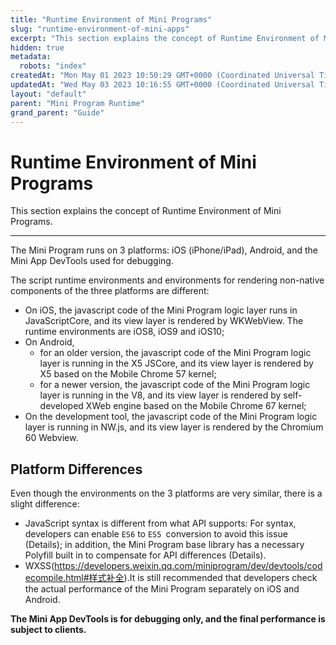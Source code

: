 ```yaml
---
title: "Runtime Environment of Mini Programs"
slug: "runtime-environment-of-mini-apps"
excerpt: "This section explains the concept of Runtime Environment of Mini Programs."
hidden: true
metadata: 
  robots: "index"
createdAt: "Mon May 01 2023 10:50:29 GMT+0000 (Coordinated Universal Time)"
updatedAt: "Wed May 03 2023 10:16:55 GMT+0000 (Coordinated Universal Time)"
layout: "default"
parent: "Mini Program Runtime"
grand_parent: "Guide"
---
```

# Runtime Environment of Mini Programs 
This section explains the concept of Runtime Environment of Mini Programs.

***

The Mini Program runs on 3 platforms: iOS (iPhone/iPad), Android, and the Mini App DevTools used for debugging.

The script runtime environments and environments for rendering non-native components of the three platforms are different:

- On iOS, the javascript code of the Mini Program logic layer runs in JavaScriptCore, and its view layer is rendered by WKWebView. The runtime environments are iOS8, iOS9 and iOS10;
- On Android,
  - for an older version, the javascript code of the Mini Program logic layer is running in the X5 JSCore, and its view layer is rendered by X5 based on the Mobile Chrome 57 kernel;
  - for a newer version, the javascript code of the Mini Program logic layer is running in the V8, and its view layer is rendered by self-developed XWeb engine based on the Mobile Chrome 67 kernel;
- On the development tool, the javascript code of the Mini Program logic layer is running in NW.js, and its view layer is rendered by the Chromium 60 Webview.

## Platform Differences

Even though the environments on the 3 platforms are very similar, there is a slight difference:

- JavaScript syntax is different from what API supports: For syntax, developers can enable `ES6` to `ES5 `conversion to avoid this issue (Details); in addition, the Mini Program base library has a necessary Polyfill built in to compensate for API differences (Details).
- WXSS(<https://developers.weixin.qq.com/miniprogram/dev/devtools/codecompile.html#样式补全>).It is still recommended that developers check the actual performance of the Mini Program separately on iOS and Android.

**The Mini App DevTools is for debugging only, and the final performance is subject to clients.**
